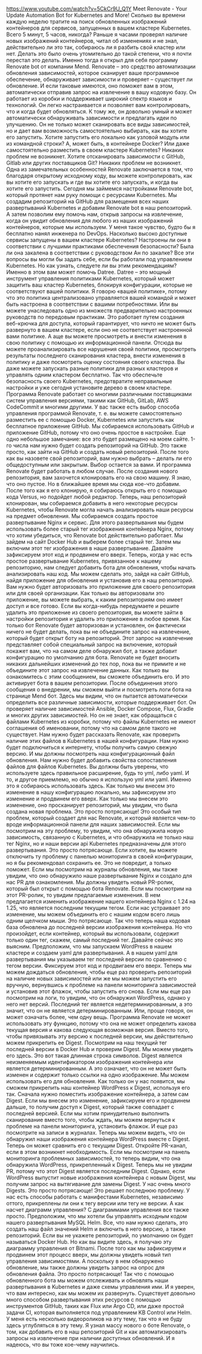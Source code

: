 https://www.youtube.com/watch?v=5CkCr9U_Q1Y
Meet Renovate - Your Update Automation Bot for Kubernetes and More!
Сколько вы времени каждую неделю тратите на поиск обновленных изображений контейнеров для сервисов, запущенных в вашем кластере Kubernetes. Всего 5 минут, 5 часов, никогда?
Раньше я часами проверял наличие новых изображений контейнеров, читал об изменениях и не знал, действительно ли это так, собираюсь ли я разбить свой кластер или нет.
Делать это было очень утомительно до такой степени, что я почти перестал это делать. Именно тогда я открыл для себя программу Renovate bot от компании Mend.
Renovate – это средство автоматизации обновления зависимостей, которое сканирует ваше программное обеспечение, обнаруживает зависимости и проверяет – существует ли обновление.
И если таковые имеются, оно поможет вам в этом, автоматически отправив запрос на извлечение в вашу кодовую базу.
Он работает из коробки и поддерживает широкий спектр языков и технологий. Он легко настраивается и позволяет вам контролировать, что и когда будет обновляться. К тому же, он довольно умный и может автоматически обнаруживать зависимости и предлагать идеи по улучшению.
Он не только может сканировать все виды зависимостей, но и дает вам возможность самостоятельно выбирать, как вы хотите его запустить.
Хотите запустить его локально как узловой модуль или из командной строки? А, может быть, в контейнере Docker? Или даже самостоятельно разместить в своем кластере Kubernetes? Никаких проблем не возникнет. Хотите отсканировать зависимости с GitHub, Gitlab или других поставщиков Git? Никаких проблем не возникнет.
Одна из замечательных особенностей Renovate заключается в том, что благодаря открытому исходному коду, вы можете контролировать, как вы хотите его запускать и где вы хотите его запускать, и когда вы хотите его запустить.
Сегодня мы займемся настройками Renovate bot, который протянет нам руку помощи с ресурсами Kubernetes.
Мы создадим репозиторий на GitHub для размещения всех наших развертываний Kubernetes и добавим Renovate bot в наш репозиторий. А затем позволим ему помочь нам, открыв запросы на извлечение, когда он увидит обновления для любого из наших изображений контейнеров, которые мы используем.
У меня такое чувство, будто бы я бесплатно нанял инженера по DevOps.
Насколько высоко доступные сервисы запущены в вашем кластере Kubernetes? Настроены ли они в соответствии с лучшими практиками обеспечения безопасности? Была ли она закалена в соответствии с руководством Ан по закалке? Все эти вопросы вы могли бы задать себе, если бы работали под управлением Kubernetes.
Но как узнать, следуете ли вы этим рекомендациям? Именно в этом вам может помочь Datree.
Datree – это мощный инструмент управления политиками Kubernetes, который может защитить ваш кластер Kubernetes, блокируя конфигурации, которые не соответствуют вашей политики.
Я говорю «вашей политике», потому что это политика централизовано управляется вашей командой и может быть настроена в соответствии с вашими потребностями. Или вы можете унаследовать одно из множеств предварительно настроенных руководств по передовым практикам. Это работает путем создания веб-крючка для доступа, который гарантирует, что ничто не может быть развернуто в вашем кластере, если оно не соответствует настроенной вами политике.
А аще вы можете просмотреть и внести изменения в свою политику с помощью их информационной панели. Отсюда вы можете проанализировать все нарушения своей политики, просмотреть результаты последнего сканирования кластера, внести изменения в политику и даже посмотреть оценку состояния своего кластера. Вы даже можете запускать разные политики для разных кластеров и управлять одним кластером бесплатно. Так что обеспечьте безопасность своего Kubernetes, предотвратите неправильные настройки и уже сегодня установите дерево в своем кластере.
Программа Renovate работает со многими различными поставщиками систем управления версиями, такими как 
GitHub, GitLab, AWS CodeCommit и многими другими. У вас также есть выбор способа управления программой 
Renovate, т. е. вы можете самостоятельно разместить ее с помощью Docker, Kubernetes или запустить как бесплатное приложение GitHub.
Мы собираемся использовать GitHub и приложение GitHub, потому что оно очень простое в настройке.
Еще одно небольшое замечание: все это будет размещено на моем сайте.
1-го числа нам нужно будет создать репозиторий на GitHub. Это также просто, как зайти на GitHub и создать новый репозиторий.
После того как вы назовете свой репозиторий, вам нужно выбрать – делать ли его общедоступным или закрытым. Выбор остается за вами. И программа Renovate будет работать в любом случае.
После создания нового репозитория, вам захочется клонировать его на свою машину. Я знаю, что оно пустое. Но в ближайшее время мы сюда кое-что добавим. После того как я его клонирую, я собираюсь открыть его с помощью кода Versus, но подойдет любой редактор.
Теперь, наш репозиторий клонирован, мы собираемся добавить в него некоторые ресурсы Kubernetes, чтобы Renovate могла начать анализировать наши ресурсы на предмет обновления.
Мы собираемся создать простое развертывание Nginx и сервис. Для этого развертывания мы будем использовать более старый тег изображения контейнера Nginx, потому что хотим убедиться, что Renovate bot действительно работает.
Мы зайдем на сайт Docker Hub и выберем более старый тег. Затем мы включим этот тег изображения в наше развертывание.
Давайте зафиксируем этот код и продвинем его вверх.
Теперь, когда у нас есть простое развертывание Kubernetes, привязанное к нашему репозиторию, нам следует добавить бота для обновления, чтобы начать анализировать наш код.
Мы можем сделать это, зайдя на сайт GitHub, найдя приложение для обновления и установив его в наш репозиторий.
Вам нужно будет авторизовать это приложение для своего репозитория или для своей организации. Как только вы авторизовали это приложение, вы можете выбрать, к каким репозиториям оно имеет доступ и все готово.
Если вы когда-нибудь передумаете и решите удалить это приложение из своего репозитория, вы можете зайти в настройки репозитория и удалить это приложение в любое время.
Как только бот Renovate будет авторизован и установлен, он фактически ничего не будет делать, пока вы не 
объедините запрос на извлечение, который будет открыт боту на репозиторий.
Этот запрос на извлечение представляет собой специальный запрос на включение, который покажет вам, что на самом деле обнаружил бот, а также добавит конфигурацию по умолчанию для бота.
Renovate не будет вносить никаких дальнейших изменений до тех пор, пока вы не примите и не объедините этот запрос на извлечение данных.
Как только вы ознакомитесь с этим сообщением, вы сможете объединить его. И это активирует бота в вашем репозитории. После объединения этого сообщения о внедрении, мы сможем выйти и посмотреть логи бота на странице Mend бот.
Здесь мы видим, что он пытается автоматически определить все различные зависимости, которые поддерживает бот. Он проверяет наличие зависимостей Ansible, Docker Compose, Flux, Gradle и многих других зависимостей. Но он не знает, как обращаться с файлами Kubernetes из коробки, потому что файлы Kubernetes не имеют соглашения об именовании, потому что на самом деле такого не существует.
Нам нужно будет рассказать Renovate, как проверить наличие этих файлов в Kubernetes в нашей конфигурации. Нам нужно будет подключиться к интернету, чтобы получить самую свежую версию. И мы должны посмотреть наш конфигурационный файл обновления. Нам нужно будет добавить свойства сопоставления файлов для  файлов Kubernetes. Вы должны быть уверены, что используете здесь правильное расширение, будь то yml, либо yaml. И то, и другое приемлемо, но обычно я использую yml или yaml. Именно это я собираюсь использовать здесь.
Как только мы внесем это изменение в нашу конфигурацию локально, мы зафиксируем это изменение и продвинем его вверх. Как только мы внесем это изменение, оно просканирует репозиторий, мы увидим, что была создана новая проблема. Это просто потрясающе!
Это особый тип проблем, который создает для нас Renovate, и который является чем-то вроде информационной панели для наших зависимостей. Если мы посмотрим на эту проблему, то увидим, что она обнаружила новую зависимость, связанную с Kubernetes, и что обнаружила не только наш тег Nginx, но и наши версии api Kubernetes предназначены для этого развертывания. Это просто потрясающе.
Если хотите, вы можете отключить ту проблему с панелью мониторинга в своей конфигурации, но я бы рекомендовал сохранить ее. Это не повредит, а только поможет.
Если мы посмотрим на журналы обновления, мы также увидим, что оно обнаружило наше развертывание Nginx и создало для нас PR для ознакомления. Мы должны увидеть новый PR-ролик, который был открыт с помощью бота Renovate.
Если мы посмотрим на этот PR-ролик, то увидим предлагаемые изменения. В нем предлагается изменить изображение нашего контейнера Nginx с 1.24 на 1.25, что является последним текущим тегом.
Если нас устраивает это изменение, мы можем объединить его с нашим кодом всего лишь одним щелчком мыши. Это потрясающе. Так что теперь наша кодовая база обновлена до последней версии изображения контейнера.
Но что произойдет, если контейнер, который вы использовали, содержит только один тег, скажем, самый последний тег. Давайте сейчас это выясним.
Предположим, что мы запускаем WordPress в нашем кластере и создаем yaml для развертывания. А в нашем yaml 
для развертывания мы указываем тег последней версии по сравнению с тегом версии. Фиксируем этот код и продвигаем его вверх. Теперь мы можем дождаться обновления, чтобы еще раз проверить репозиторий на наличие новых зависимостей или же мы можем запустить его вручную, вернувшись к проблеме на панели мониторинга зависимостей и установив этот флажок, чтобы запустить его снова.
Если мы еще раз посмотрим на логи, то увидим, что он обнаружил WordPress, однако у него нет версий. Последний тег является недетерминированным, а это значит, что он не является детерминированным. Или, проще говоря, он может означать более, чем одну вещь.
Программа Renovate не может использовать эту функцию, потому что она не может определить какова текущая версия и какова следующая возможная версия.
Вместо того, чтобы привязывать эту версию к последней версии, мы действительно можем прикрепить ее Digest.
Посмотрим на наш текущий тег последней версии в Docker Hub и проверим Digest. Мы можем увидеть его здесь. Это вот такая длинная строка символов. Digest является неизменяемым идентификатором изображения контейнера или является детерминированным. А это означает, что он не может быть изменен и содержит только ссылки на одно изображение. Мы можем использовать его для обновления.
Как только он у нас появится, мы сможем прикрепить наш контейнер WordPress к Digest, используя его так.
Сначала нужно поместить изображение контейнера, а затем сам Digest. Если мы внесем это изменение, зафиксируем его и продвинем дальше, то получим доступ к Digest, который также совпадает с последней версией. Если мы хотим принудительно выполнить сканирование вместо того, чтобы ждать, мы можем вернуться к проблеме на панели мониторинга, установить флажок. И еще раз посмотрите на записи в журналах.
Теперь мы можем видеть, что он обнаружил наши изображения контейнера WordPress вместе с Digest. Теперь он может сравнить его с текущим Digest.
Откройте PR-канал, если в этом возникнет необходимость.
Если мы посмотрим на панель мониторинга проблемных зависимостей, то теперь видим, что она обнаружила WordPress, прикрепленный к Digest. Теперь мы не увидим PR, потому что этот Digest является последним Digest.
Однако, если WordPress выпустит новые изображения контейнера с новым Digest, мы получим запрос на вытягивание для замены Digest. У нас очень много Digests. Это просто потрясающе! Это решает последнюю проблему.
У нас есть способы работать с манифестами Kubernetes, независимо оттого, прикреплены ли они к тегу версии или тегу не версии.
А как насчет диаграмм управления? С диаграммами управления все также просто.
Предположим, что мы хотели бы управлять исходным кодом нашего развертывания MySQL Helm. Все, что нам нужно сделать, это создать наш файл значений Helm и включить в него версию, а также репозиторий.
Если вы не укажете репозиторий, по умолчанию он будет называться Docker Hub. Но как вы видите здесь, я получаю эту диаграмму управления от Bitnami. После того как мы зафиксируем и продвинем этот процесс вверх, мы должны увидеть новый тип управления зависимостями. А поскольку в нем обнаружено обновление, мы также должны увидеть запрос на опрос для обновления файла. Это просто потрясающе!
Так что с помощью обновленного бота мы можем отслеживать и обновлять наши развертывания в Kubernetes и даже схемы управления ими. И я уверен, что вам интересно, как мы можем их развернуть.
Существует довольно много способом развертывания этих ресурсов с помощью инструментов GitHub, таких как Flux или Argo CD, или даже простой задачи CI, которая выполняется под управлением KB Control или Helm.
У меня есть несколько видеороликов на эту тему, так что я не буду здесь углубляться в эту тему.
Я узнал массу нового о боте Renovate, о том, как добавить его в наш репозиторий Git и как автоматизировать запросы на извлечение при наличии доступных обновлений. И я надеюсь, что вы тоже кое-чему научились. 